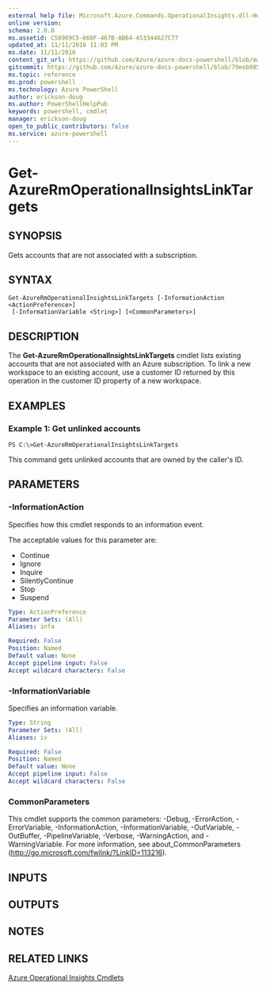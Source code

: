 ```yaml
---
external help file: Microsoft.Azure.Commands.OperationalInsights.dll-Help.xml
online version: 
schema: 2.0.0
ms.assetid: C58989C5-668F-467B-AB64-453344627C77
updated_at: 11/11/2016 11:03 PM
ms.date: 11/11/2016
content_git_url: https://github.com/Azure/azure-docs-powershell/blob/master/azureps-cmdlets-docs/ResourceManager/AzureRM.OperationalInsights/v2.1.0/Get-AzureRmOperationalInsightsLinkTargets.md
gitcommit: https://github.com/Azure/azure-docs-powershell/blob/79eeb985ea480979357fb4695832a0c3d29a48bf/azureps-cmdlets-docs/ResourceManager/AzureRM.OperationalInsights/v2.1.0/Get-AzureRmOperationalInsightsLinkTargets.md
ms.topic: reference
ms.prod: powershell
ms.technology: Azure PowerShell
author: erickson-doug
ms.author: PowerShellHelpPub
keywords: powershell, cmdlet
manager: erickson-doug
open_to_public_contributors: false
ms.service: azure-powershell
---
```


# Get-AzureRmOperationalInsightsLinkTargets

## SYNOPSIS
Gets accounts that are not associated with a subscription.

## SYNTAX

```
Get-AzureRmOperationalInsightsLinkTargets [-InformationAction <ActionPreference>]
 [-InformationVariable <String>] [<CommonParameters>]
```

## DESCRIPTION
The **Get-AzureRmOperationalInsightsLinkTargets** cmdlet lists existing accounts that are not associated with an Azure subscription.
To link a new workspace to an existing account, use a customer ID returned by this operation in the customer ID property of a new workspace.

## EXAMPLES

### Example 1: Get unlinked accounts
```
PS C:\>Get-AzureRmOperationalInsightsLinkTargets
```

This command gets unlinked accounts that are owned by the caller's ID.

## PARAMETERS

### -InformationAction
Specifies how this cmdlet responds to an information event.

The acceptable values for this parameter are:

- Continue
- Ignore
- Inquire
- SilentlyContinue
- Stop
- Suspend

```yaml
Type: ActionPreference
Parameter Sets: (All)
Aliases: infa

Required: False
Position: Named
Default value: None
Accept pipeline input: False
Accept wildcard characters: False
```

### -InformationVariable
Specifies an information variable.

```yaml
Type: String
Parameter Sets: (All)
Aliases: iv

Required: False
Position: Named
Default value: None
Accept pipeline input: False
Accept wildcard characters: False
```

### CommonParameters
This cmdlet supports the common parameters: -Debug, -ErrorAction, -ErrorVariable, -InformationAction, -InformationVariable, -OutVariable, -OutBuffer, -PipelineVariable, -Verbose, -WarningAction, and -WarningVariable. For more information, see about_CommonParameters (http://go.microsoft.com/fwlink/?LinkID=113216).

## INPUTS

## OUTPUTS

## NOTES

## RELATED LINKS

[Azure Operational Insights Cmdlets](xref:ResourceManager/AzureRM.OperationalInsights/v2.1.0/AzureRM.OperationalInsights.md)


